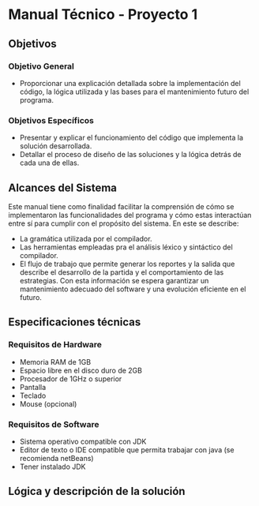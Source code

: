 # Manual Técnico - Proyecto 1
## Objetivos
### Objetivo General
- Proporcionar una explicación detallada sobre la implementación del código, la lógica utilizada y las bases para el mantenimiento futuro del programa.
### Objetivos Específicos
- Presentar y explicar el funcionamiento del código que implementa la solución desarrollada.
- Detallar el proceso de diseño de las soluciones y la lógica detrás de cada una de ellas.

## Alcances del Sistema

Este manual tiene como finalidad facilitar la comprensión de cómo se implementaron las funcionalidades del programa y cómo estas interactúan entre sí para cumplir con el propósito del sistema.
En este se describe:
- La gramática utilizada por el compilador.
- Las herramientas empleadas pra el análisis léxico y sintáctico del compilador.
- El flujo de trabajo que permite generar los reportes y la salida que describe el desarrollo de la partida y el comportamiento de las estrategias.
Con esta información se espera garantizar un mantenimiento adecuado del software y una evolución eficiente en el futuro.

## Especificaciones técnicas
### Requisitos de Hardware
- Memoria RAM de 1GB
- Espacio libre en el disco duro de 2GB
- Procesador de 1GHz o superior
- Pantalla
- Teclado
- Mouse (opcional)
### Requisitos de Software 
- Sistema operativo compatible con JDK
- Editor de texto o IDE compatible que permita trabajar con java (se recomienda netBeans)
- Tener instalado JDK
## Lógica y descripción de la solución


